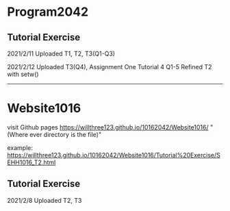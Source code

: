 # Program2042

## Tutorial Exercise

2021/2/11 Uploaded T1, T2, T3(Q1-Q3)

2021/2/12 Uploaded T3(Q4), Assignment One
          Tutorial 4 Q1-5
          Refined T2 with setw()

___

# Website1016

visit Github pages https://willthree123.github.io/10162042/Website1016/ "(Where ever directory is the file)"

example: https://willthree123.github.io/10162042/Website1016/Tutorial%20Exercise/SEHH1016_T2.html

## Tutorial Exercise

2021/2/8 Uploaded T2, T3
